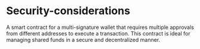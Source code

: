 # Security-considerations
A smart contract for a multi-signature wallet that requires multiple approvals from different addresses to execute a transaction. This contract is ideal for managing shared funds in a secure and decentralized manner.
